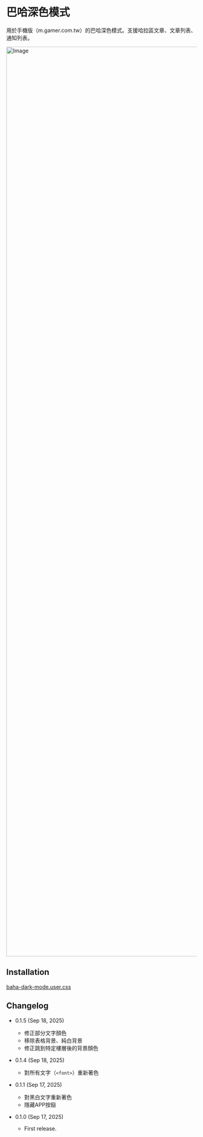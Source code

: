 巴哈深色模式
===========

用於手機版（m.gamer.com.tw）的巴哈深色模式。支援哈拉區文章、文章列表、通知列表。

<img width="1080" height="2408" alt="Image" src="https://github.com/user-attachments/assets/a0e471de-b554-4460-9b0f-53708e103523" />

Installation
------------

[baha-dark-mode.user.css](https://github.com/eight04/baha-dark-mode/raw/refs/heads/master/baha-dark-mode.user.css)

Changelog
---------

* 0.1.5 (Sep 18, 2025)

  - 修正部分文字顏色
  - 移除表格背景、純白背景
  - 修正跳到特定樓層後的背景顏色

* 0.1.4 (Sep 18, 2025)

  - 對所有文字（`<font>`）重新著色

* 0.1.1 (Sep 17, 2025)

  - 對黑白文字重新著色
  - 隱藏APP按鈕

* 0.1.0 (Sep 17, 2025)

  - First release.
